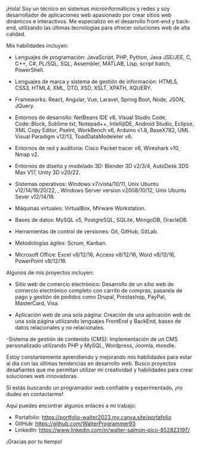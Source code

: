 ¡Hola! Soy un técnico en sistemas microinformáticos y redes y soy desarrollador de aplicaciones web apasionado por crear sitios web dinámicos e interactivos. Me especializo en el desarrollo front-end y back-end, utilizando las últimas tecnologías para ofrecer soluciones web de alta calidad.

Mis habilidades incluyen:

- Lenguajes de programación: JavaScript, PHP, Python, Java JSE/JEE, C, C++, C#, PL/SQL, SQL, Assembler, MATLAB, Lisp, script batch, PowerShell.
  
- Lenguajes de marca y sistema de gestión de información: HTML5, CSS3, HTML4, XML, DTD, XSD, XSLT, XPATH, XQUERY.
  
- Frameworks: React, Angular, Vue, Laravel, Spring Boot, Node, JSON, JQuery.
  
- Entornos de desarrollo: NetBeans IDE v8, Visual Studio Code, Code::Block, Sublime txt, Notepad++, IntellijIDE, Android Studio, Eclipse, XML Copy Editor, PseInt, WorkBench v6, Arduino v1.8, BaseX782, UML Visual Paradigm v12/13, ToadDataModeleter v6.
  
- Entornos de red y auditoria: Cisco Packet tracer v6, Wireshark v10, Nmap v2.
  
- Entornos de diseño y modelado 3D: Blender 3D v2/3/4, AutoDesk 3DS Max V17, Unity 3D v20/22.
  
- Sistemas operativos: Windows v7/vista/10/11, Unix Ubuntu v12/14/18/20/22, , Windows Server version v2008/10/12, Unix Ubuntu Sever v12/14/18.
  
- Máquinas virtuales: VirtualBox, MVware Workstation.
  
- Bases de datos: MySQL v5, PostgreSQL, SQLite, MongoDB, OracleDB.
  
- Herramientas de control de versiones: Git, GitHub, GitLab.
  
- Metodologías ágiles: Scrum, Kanban.
  
- Microsoft Office: Excel v8/12/16, Access v8/12/16, Word v8/12/16, PowerPoint v8/12/16.

Algunos de mis proyectos incluyen:

- Sitio web de comercio electrónico: Desarrollo de un sitio web de comercio electrónico completo con carrito de compras, pasarela de pago y gestión de pedidos como Drupal, Prestashop, PayPal, MasterCard, Visa.

- Aplicación web de una sola página: Creación de una aplicación web de una sola página utilizando lenguajes FrontEnd y BackEnd, bases de datos relacionales y no relacionales.
  
-Sistema de gestión de contenido (CMS): Implementación de un CMS personalizado utilizando PHP y MySQL, Wordpress, Joomla, moodle.

Estoy constantemente aprendiendo y mejorando mis habilidades para estar al día con las últimas tendencias en desarrollo web. Busco proyectos desafiantes que me permitan utilizar mi creatividad y habilidades para crear soluciones web innovadoras.

Si estás buscando un programador web confiable y experimentado, ¡no dudes en contactarme!

Aquí puedes encontrar algunos enlaces a mi trabajo:

- Portafolio: https://portfolio-walter2023.my.canva.site/portafolio
- GitHub: https://github.com/WalterProgrammer93
- LinkedIn: https://www.linkedin.com/in/walter-salmon-pico-852823197/

¡Gracias por tu tiempo!
